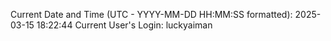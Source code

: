 Current Date and Time (UTC - YYYY-MM-DD HH:MM:SS formatted): 2025-03-15 18:22:44
Current User's Login: luckyaiman
